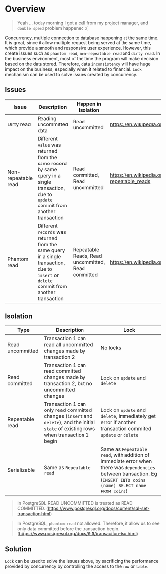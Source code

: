 # Overview
> Yeah ... today morning I got a call from my project manager, and `double spend` problem happened :(

Concurrency, multiple connection to database happening at the same time. It is great, since it allow multiple request being served at the same time, which provide a smooth and responsive user experience. However, this create issues such as `phantom read`, `non-repeatable read` and `dirty read`. In the business environment, most of the time the program will make decision based on the data stored. Therefore, data `inconsistency` will have huge impact on the business, especially when it related to financial. `Lock` mechanism can be used to solve issues created by concurrency. 

## Issues
| Issue | Description | Happen in Isolation | Source |
| --- | --- | --- | --- |
| Dirty read | Reading uncommitted data | Read uncommitted | https://en.wikipedia.org/wiki/Isolation_(database_systems)#Dirty_reads |
| Non-repeatable read | Different `value` was returned from the same record by same query in a single transaction, due to `update` commit from another transaction | Read committed, Read uncommitted | https://en.wikipedia.org/wiki/Isolation_(database_systems)#Non-repeatable_reads |
| Phantom read | Different `records` was returned from the same query in a single transaction, due to `insert` or `delete` commit from another transaction | Repeatable Reads, Read uncommitted, Read committed | https://en.wikipedia.org/wiki/Isolation_(database_systems)#Phantom_reads |

## Isolation
| Type | Description | Lock |
| --- | --- | --- |
| Read uncommitted | Transaction 1 can read all uncommitted changes made by transaction 2 | No locks |
| Read committed | Transaction 1 can read committed changes made by transaction 2, but no uncommitted changes | Lock on `update` and `delete` |
| Repeatable read | Transaction 1 can only read committed changes (`insert` and `delete`), and the initial `state` of existing rows when transaction 1 begin | Lock on `update` and `delete`, immediately get error if another transaction commited `update` or `delete` |
| Serializable | Same as `Repeatable read` | Same as `Repeatable read`, with addition of immediate error when there was `dependencies` between transaction. Eg (`INSERT INTO coins (name) SELECT name FROM coins`)


> In PostgreSQL READ UNCOMMITTED is treated as READ COMMITTED. (https://www.postgresql.org/docs/current/sql-set-transaction.html)

> In PostgreSQL, `phantom read` not allowed. Therefore, it allow us to see only data committed before the transaction begin. (https://www.postgresql.org/docs/9.5/transaction-iso.html)

## Solution
`Lock` can be used to solve the issues above, by sacrificing the performance provided by concurrency by controlling the access to the `row` or `table`.